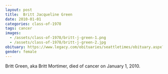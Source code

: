 ```yaml
---
layout: post
title:  Britt Jacqueline Green
date: 2010-01-01
categories: class-of-1978
tags: cancer
images:
  - /assets/class-of-1978/britt-j-green-1.png
  - /assets/class-of-1978/britt-j-green-2.jpg
obituary: https://www.legacy.com/obituaries/seattletimes/obituary.aspx?n=britt-jacqueline-mortimer-green&pid=138344485
gender: female
---
```

Britt Green, aka Britt Mortimer, died of cancer on January 1, 2010.

